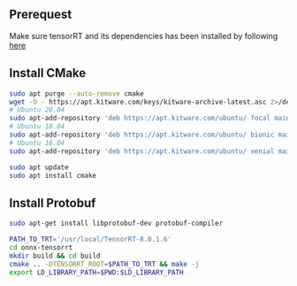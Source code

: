 ## Prerequest
Make sure tensorRT and its dependencies has been installed by following [here](../install_tensorRT.md)

## Install CMake
```bash
sudo apt purge --auto-remove cmake
wget -O - https://apt.kitware.com/keys/kitware-archive-latest.asc 2>/dev/null | gpg --dearmor - | sudo tee /etc/apt/trusted.gpg.d/kitware.gpg >/dev/null
# Ubuntu 20.04
sudo apt-add-repository 'deb https://apt.kitware.com/ubuntu/ focal main'     
# Ubuntu 18.04
sudo apt-add-repository 'deb https://apt.kitware.com/ubuntu/ bionic main'
# Ubuntu 16.04
sudo apt-add-repository 'deb https://apt.kitware.com/ubuntu/ xenial main'

sudo apt update
sudo apt install cmake
```

## Install Protobuf
```bash
sudo apt-get install libprotobuf-dev protobuf-compiler
```

```bash
PATH_TO_TRT='/usr/local/TensorRT-8.0.1.6'
cd onnx-tensorrt
mkdir build && cd build
cmake .. -DTENSORRT_ROOT=$PATH_TO_TRT && make -j
export LD_LIBRARY_PATH=$PWD:$LD_LIBRARY_PATH
```
